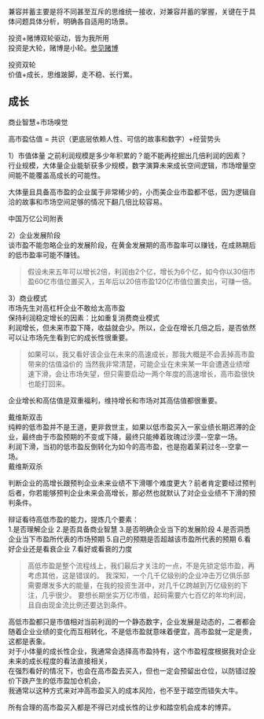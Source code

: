 兼容并蓄主要是将不同甚至互斥的思维统一接收，对兼容幷蓄的掌握，关键在于具体问题具体分析，明确各自适用的场景。

投资+赌博双轮驱动，皆为我所用  
投资是大轮，赌博是小轮。<a href="../赌博/赌博.md">参见赌博</a>

投资双轮  
价值+成长，思维跛脚，走不稳、长行累。   



## 成长
商业智慧+市场嗅觉  

高市盈估值 = 共识（更底层依赖人性、可信的故事和数字）+经营势头

1）市值体量
之前利润规模是多少年积累的？能不能再挖掘出几倍利润的因素？   
行业规模，大体量企业能斩获多少规模，数字演算未来成长空间逻辑，市场增量空间能不能覆盖高成长的可能性。   

大体量且具备高市盈的企业属于非常稀少的，小而美企业市盈都不低，因为逻辑自洽的故事和市场空间足够的情况下翻几倍比较容易。     

中国万亿公司附表  

2）企业发展阶段   
谈市盈不能忽略企业的发展阶段，在黄金发展期的高市盈率可以赚钱，在成熟期后的低市盈率可能不赚钱。  
> 假设未来五年可以增长2倍，利润由2个亿，增长为6个亿，如今你以30倍市盈60亿市值位置买入，五年后以20倍市盈120亿市值位置卖出，可赚一倍。  

3）商业模式   
市场先生对高杠杆企业不敢给太高市盈  
保持利润稳定增长的因素：比如重复消费商业模式   
利润增长，但未来市盈下降，收益就会少。所以，企业在增长几倍之后，是否依然可以让市场先生看到它的成长性很重要。    
>如果可以，我又看好该企业在未来的高速成长，那我大概是不会丢掉高市盈带来的估值溢价的 
> 当然我非常清楚，可能企业在未来某一年会遭遇业绩增速下滑，会让市场失望，但只需要启动一两个年度的高速增长，高市盈很快也能打回来。

企业增长和高估值是双重福利，维持增长和市场对其高估值都很重要。 

戴维斯双击   
纯粹的低市盈并不是王道，更非救世主，如果以低市盈买入一家业绩长期迟滞的企业，最终由于市盈预期的不变或下降，最终只能捧着玫瑰过沙漠--空拿一场。  
利润下滑，当初的低市盈反倒转化为如今的高市盈，也是抱着茉莉过冬--空拿一场。  
戴维斯双杀  

判断企业的高增长跟预判企业未来业绩不下滑哪个难度更大？前者肯定要经过预判后者，你若能够预判企业未来会高增长，那必然也就默认了对企业业绩不下滑的预判条件。  

辩证看待高低市盈的能力，提炼几个要素：  
1.是否理解企业
2.是否具备商业智慧
3.是否明确企业当下的发展阶段
4.是否洞悉企业当下市盈所代表的市场预期
5.自己的预期是否超越该市盈所代表的预期
6.看好企业还是看衰企业
7.看好或看衰的力度  
> 高低市盈是整个流程线上，我们最后才关注的一点，不是先锁定低市盈，再考虑其他，这是错误的。
> 我深知，一个几千亿级别的企业冲击万亿俱乐部需要爆发多大的能量，在我的投资生涯中，对几千亿跨越到万亿级别的下注，几乎很少。
> 要想长期坐实万亿市值，起码需要六七百亿的年均利润，且自由现金流比例还要达到条件。

高低市盈都只是市值相对当前利润的一个静态数字，企业发展是动态的，二者都会随着企业业绩的变化而互相转化，不是低市盈就意味着便宜，高市盈就一定是贵，这都是表象。  
对于小体量的成长性企业，我通常会选择高市盈持有，这个市盈程度根据我对企业未来的成长程度的看法直接相关，  
在强烈看好的情况下，也会在高市盈去买入，但也一定会预留出仓位，以防错过股价下跌产生的低市盈加仓机会，  
我通常以这种方式来对冲高市盈买入的成本风险，也不至于踏空而错失大牛。

所有合理的高市盈买入都是不得已对成长性的让步和踏空机会成本的博弈。